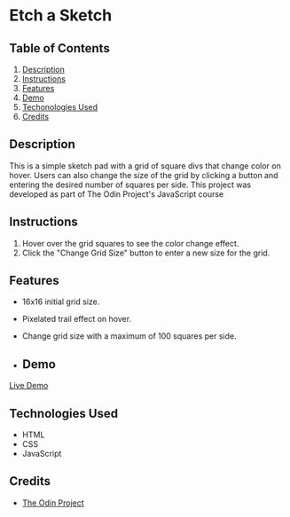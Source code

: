 # Etch a Sketch

## Table of Contents

1. [Description](#description)
2. [Instructions](#instructions)
4. [Features](#features)
5. [Demo](#live-demo)
6. [Techonologies Used](#techonologies-used)
7. [Credits](#credits)

## Description

This is a simple sketch pad with a grid of square divs that change color on hover. Users can also change the size of the grid by clicking a button and entering the desired number of squares per side.
This project was developed as part of The Odin Project's JavaScript course

## Instructions

1. Hover over the grid squares to see the color change effect.
2. Click the "Change Grid Size" button to enter a new size for the grid.


## Features

- 16x16 initial grid size.
- Pixelated trail effect on hover.
- Change grid size with a maximum of 100 squares per side.

- ## Demo

[Live Demo](https://seba3510.github.io/Etch-a-Sketch/)

## Technologies Used

- HTML
- CSS
- JavaScript

## Credits
- [The Odin Project](https://www.theodinproject.com/paths/foundations/courses/foundations)

